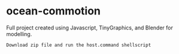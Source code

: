 # ocean-commotion
 
Full project created using Javascript, TinyGraphics, and Blender for modelling.
```
Download zip file and run the host.command shellscript
```